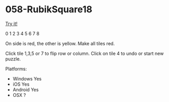 # 058-RubikSquare18

[Try it!](https://christernilsson.github.io/Lab/2017/058-RubikSquare18/index.html)

0 1 2
3 4 5
6 7 8

On side is red, the other is yellow.
Make all tiles red.

Click tile 1,3,5 or 7 to flip row or column.
Click on tile 4 to undo or start new puzzle.

Platforms:

* Windows Yes
* iOS Yes
* Android Yes
* OSX ?
